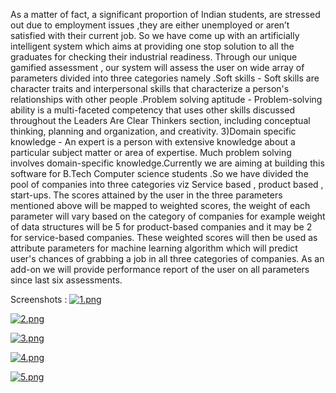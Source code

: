 As a matter of fact, a significant proportion of Indian students, are stressed out due to employment
issues ,they are either unemployed or aren’t satisfied with their current job. So we have come up
with an artificially intelligent system which aims at providing one stop solution to all the graduates
for checking their industrial readiness. Through our unique gamified assessment , our system will
assess the user on wide array of parameters divided into three categories namely .Soft skills - Soft
skills are character traits and interpersonal skills that characterize a person's relationships with
other people .Problem solving aptitude - Problem-solving ability is a multi-faceted competency
that uses other skills discussed throughout the Leaders Are Clear Thinkers section, including
conceptual thinking, planning and organization, and creativity. 3)Domain specific knowledge - An
expert is a person with extensive knowledge about a particular subject matter or area of expertise.
Much problem solving involves domain-specific knowledge.Currently we are aiming at building
this software for B.Tech Computer science students .So we have divided the pool of companies
into three categories viz Service based , product based , start-ups. The scores attained by the user
in the three parameters mentioned above will be mapped to weighted scores, the weight of each
parameter will vary based on the category of companies for example weight of data structures will
be 5 for product-based companies and it may be 2 for service-based companies. These weighted
scores will then be used as attribute parameters for machine learning algorithm which will predict
user's chances of grabbing a job in all three categories of companies. As an add-on we will provide
performance report of the user on all parameters since last six assessments.

Screenshots : 
[![1.png](https://i.postimg.cc/9Fn3xpnp/1.png)](https://postimg.cc/YhYy01kG)

[![2.png](https://i.postimg.cc/KY7HyrJC/2.png)](https://postimg.cc/VS6RqMyF)

[![3.png](https://i.postimg.cc/Bv3mNP4p/3.png)](https://postimg.cc/68HVp374)

[![4.png](https://i.postimg.cc/bwxTGYkt/4.png)](https://postimg.cc/XrvFmb2j)

[![5.png](https://i.postimg.cc/Px93W3xp/5.png)](https://postimg.cc/zbwF5kT8)
